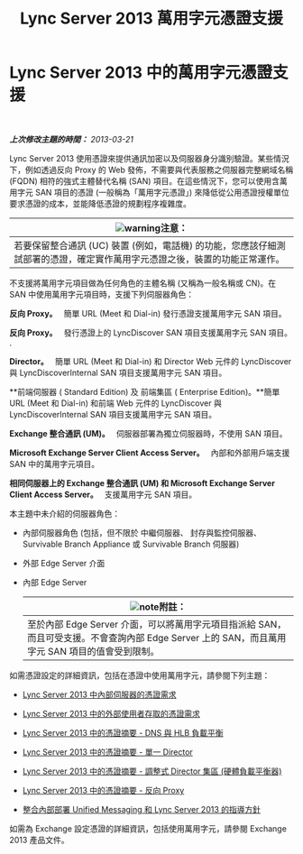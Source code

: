 ﻿---
title: Lync Server 2013 萬用字元憑證支援
TOCTitle: 萬用字元憑證支援
ms:assetid: 0bae2aa8-b6dc-46f5-a3be-3fe7581809d4
ms:mtpsurl: https://technet.microsoft.com/zh-tw/library/Hh202161(v=OCS.15)
ms:contentKeyID: 49290063
ms.date: 08/10/2015
mtps_version: v=OCS.15
ms.translationtype: HT
---

# Lync Server 2013 中的萬用字元憑證支援

 

_**上次修改主題的時間：** 2013-03-21_

Lync Server 2013 使用憑證來提供通訊加密以及伺服器身分識別驗證。某些情況下，例如透過反向 Proxy 的 Web 發佈，不需要與代表服務之伺服器完整網域名稱 (FQDN) 相符的強式主體替代名稱 (SAN) 項目。在這些情況下，您可以使用含萬用字元 SAN 項目的憑證 (一般稱為「萬用字元憑證」) 來降低從公用憑證授權單位要求憑證的成本，並能降低憑證的規劃程序複雜度。

<table>
<thead>
<tr class="header">
<th><img src="images/Hh202161.warning(OCS.15).gif" title="warning" alt="warning" />注意：</th>
</tr>
</thead>
<tbody>
<tr class="odd">
<td>若要保留整合通訊 (UC) 裝置 (例如，電話機) 的功能，您應該仔細測試部署的憑證，確定實作萬用字元憑證之後，裝置的功能正常運作。</td>
</tr>
</tbody>
</table>


不支援將萬用字元項目做為任何角色的主體名稱 (又稱為一般名稱或 CN)。在 SAN 中使用萬用字元項目時，支援下列伺服器角色：

   **反向 Proxy。**   簡單 URL (Meet 和 Dial-in) 發行憑證支援萬用字元 SAN 項目。

   **反向 Proxy。**   發行憑證上的 LyncDiscover SAN 項目支援萬用字元 SAN 項目。 .

   **Director。**   簡單 URL (Meet 和 Dial-in) 和 Director Web 元件的 LyncDiscover 與 LyncDiscoverInternal SAN 項目支援萬用字元 SAN 項目。

   **前端伺服器 ( Standard Edition) 及 前端集區 ( Enterprise Edition)。**簡單 URL (Meet 和 Dial-in) 和前端 Web 元件的 LyncDiscover 與 LyncDiscoverInternal SAN 項目支援萬用字元 SAN 項目。

   **Exchange 整合通訊 (UM)。**   伺服器部署為獨立伺服器時，不使用 SAN 項目。

   **Microsoft Exchange Server Client Access Server。**   內部和外部用戶端支援 SAN 中的萬用字元項目。

   **相同伺服器上的 Exchange 整合通訊 (UM) 和 Microsoft Exchange Server Client Access Server。**   支援萬用字元 SAN 項目。

本主題中未介紹的伺服器角色：

  - 內部伺服器角色 (包括，但不限於 中繼伺服器、 封存與監控伺服器、 Survivable Branch Appliance 或 Survivable Branch 伺服器)

  - 外部 Edge Server 介面

  - 內部 Edge Server
    
    <table>
    <thead>
    <tr class="header">
    <th><img src="images/Gg398811.note(OCS.15).gif" title="note" alt="note" />附註：</th>
    </tr>
    </thead>
    <tbody>
    <tr class="odd">
    <td>至於內部 Edge Server 介面，可以將萬用字元項目指派給 SAN，而且可受支援。不會查詢內部 Edge Server 上的 SAN，而且萬用字元 SAN 項目的值會受到限制。</td>
    </tr>
    </tbody>
    </table>


如需憑證設定的詳細資訊，包括在憑證中使用萬用字元，請參閱下列主題：

  - [Lync Server 2013 中內部伺服器的憑證需求](lync-server-2013-certificate-requirements-for-internal-servers.md)

  - [Lync Server 2013 中的外部使用者存取的憑證需求](lync-server-2013-certificate-requirements-for-external-user-access.md)

  - [Lync Server 2013 中的憑證摘要 - DNS 與 HLB 負載平衡](lync-server-2013-certificate-summary-dns-and-hlb-load-balanced.md)

  - [Lync Server 2013 中的憑證摘要 - 單一 Director](lync-server-2013-certificate-summary-single-director.md)

  - [Lync Server 2013 中的憑證摘要 - 調整式 Director 集區 (硬體負載平衡器)](lync-server-2013-certificate-summary-scaled-director-pool-hardware-load-balancer.md)

  - [Lync Server 2013 中的憑證摘要 - 反向 Proxy](lync-server-2013-certificate-summary-reverse-proxy.md)

  - [整合內部部署 Unified Messaging 和 Lync Server 2013 的指導方針](lync-server-2013-guidelines-for-integrating-on-premises-unified-messaging.md)

如需為 Exchange 設定憑證的詳細資訊，包括使用萬用字元，請參閱 Exchange 2013 產品文件。

